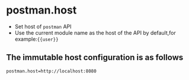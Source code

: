 # postman.host

- Set host of `postman` API
- Use the current module name as the host of the API by default,for example:`{{user}}`

## The immutable host configuration is as follows

```properties
postman.host=http://localhost:8080
```